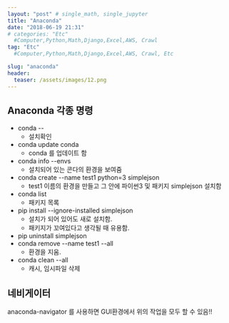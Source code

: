 ```yaml
---
layout: "post" # single_math, single_jupyter
title: "Anaconda"
date: "2018-06-19 21:31"
# categories: "Etc"
  #Computer,Python,Math,Django,Excel,AWS, Crawl
tag: "Etc"
  #Computer,Python,Math,Django,Excel,AWS, Crawl, Etc

slug: "anaconda"
header:
  teaser: /assets/images/12.png
---
```

## Anaconda 각종 명령
- conda --
  - 설치확인
- conda update conda
  - conda 를 업데이트 함
- conda info --envs
  - 설치되어 있는 콘다의 환경을 보여줌
- conda create --name test1 python=3 simplejson
  - test1 이름의 환경을 만들고 그 안에 파이썬3 및 패키지 simplejson 설치함
- conda list
  - 패키지 목록
- pip install --ignore-installed simplejson
  - 설치가 되어 있어도 새로 설치함.
  - 패키지가 꼬여있다고 생각될 때 유용함.
- pip uninstall simplejson
- conda remove --name test1 --all
  - 환경을 지움.
- conda clean --all
  - 캐시, 임시파일 삭제

## 네비게이터
anaconda-navigator 를 사용하면 GUI환경에서 위의 작업을 모두 할 수 있음!!
